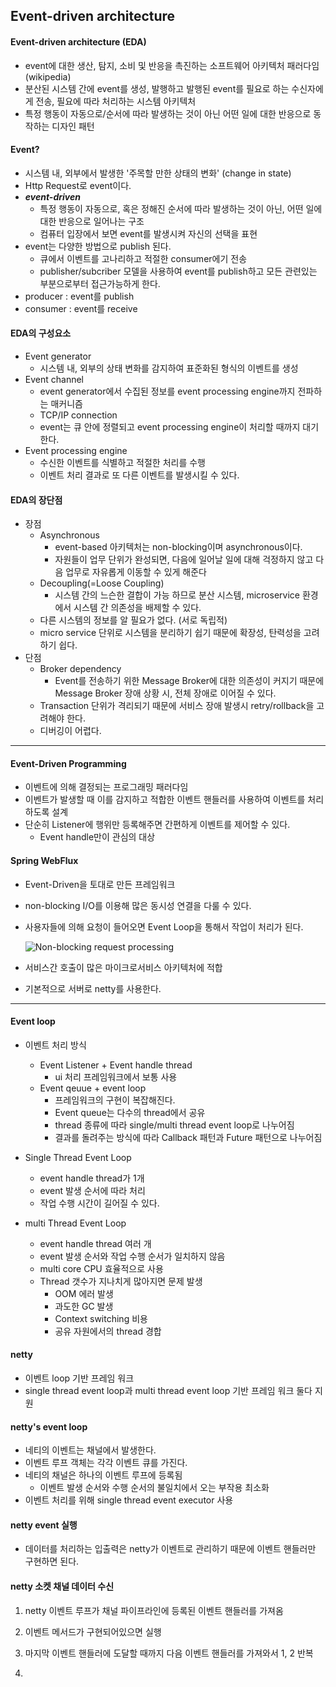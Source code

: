 ## Event-driven architecture

#### Event-driven architecture (EDA)

- event에 대한 생산, 탐지, 소비 및 반응을 촉진하는 소프트웨어 아키텍처 패러다임 (wikipedia)
- 분산된 시스템 간에 event를 생성, 발행하고 발행된 event를 필요로 하는 수신자에게 전송, 필요에 따라 처리하는 시스템 아키텍처
- 특정 행동이 자동으로/순서에 따라 발생하는 것이 아닌 어떤 일에 대한 반응으로 동작하는 디자인 패턴



#### Event?

- 시스템 내, 외부에서 발생한 '주목할 만한 상태의 변화' (change in state)
- Http Request로 event이다.
- ***event-driven***
  - 특정 행동이 자동으로, 혹은 정해진 순서에 따라 발생하는 것이 아닌, 어떤 일에 대한 반응으로 일어나는 구조
  - 컴퓨터 입장에서 보면 event를 발생시켜 자신의 선택을 표현
- event는 다양한 방법으로 publish 된다.
  - 큐에서 이벤트를 고나리하고 적절한 consumer에기 전송
  - publisher/subcriber 모델을 사용하여 event를 publish하고 모든 관련있는 부분으로부터 접근가능하게 한다.
- producer : event를 publish
- consumer : event를 receive



#### EDA의 구성요소

- Event generator
  - 시스템 내, 외부의 상태 변화를 감지하여 표준화된 형식의 이벤트를 생성
- Event channel
  - event generator에서 수집된 정보를 event processing engine까지 전파하는 매커니즘
  - TCP/IP connection
  - event는 큐 안에 정렬되고 event processing engine이 처리할 때까지 대기한다.
- Event processing engine
  - 수신한 이벤트를 식별하고 적절한 처리를 수행
  - 이벤트 처리 결과로 또 다른 이벤트를 발생시킬 수 있다.



#### EDA의 장단점

- 장점
  - Asynchronous
    - event-based 아키텍처는 non-blocking이며 asynchronous이다.
    - 자원들이 업무 단위가 완성되면, 다음에 일어날 일에 대해 걱정하지 않고 다음 업무로 자유롭게 이동할 수 있게 해준다 
  - Decoupling(=Loose Coupling)
    - 시스템 간의 느슨한 결합이 가능 하므로 분산 시스템, microservice 환경에서 시스템 간 의존성을 배제할 수 있다.
  - 다른 시스템의 정보를 알 필요가 없다. (서로 독립적)
  - micro service 단위로 시스템을 분리하기 쉽기 때문에 확장성, 탄력성을 고려하기 쉽다.
- 단점
  - Broker dependency
    - Event를 전송하기 위한 Message Broker에 대한 의존성이 커지기 때문에 Message Broker 장애 상황 시, 전체 장애로 이어질 수 있다.
  - Transaction 단위가 격리되기 때문에 서비스 장애 발생시 retry/rollback을 고려해야 한다.
  - 디버깅이 어렵다.

---

#### Event-Driven Programming

- 이벤트에 의해 결정되는 프로그래밍 패러다임
- 이벤트가 발생할 때 이를 감지하고 적합한 이벤트 핸들러를 사용하여 이벤트를 처리하도록 설계
- 단순히 Listener에 행위만 등록해주면 간편하게 이벤트를 제어할 수 있다.
  - Event handle만이 관심의 대상



#### Spring WebFlux

- Event-Driven을 토대로 만든 프레임워크

- non-blocking I/O를 이용해 많은 동시성 연결을 다룰 수 있다.

- 사용자들에 의해 요청이 들어오면 Event Loop을 통해서 작업이 처리가 된다.

   ![Non-blocking request processing](https://howtodoinjava.com/wp-content/uploads/2019/02/Non-blocking-request-processing.png) 

- 서비스간 호출이 많은 마이크로서비스 아키텍처에 적합

- 기본적으로 서버로 netty를 사용한다.

---

#### Event loop

- 이벤트 처리 방식
  - Event Listener + Event handle thread
    - ui 처리 프레임워크에서 보통 사용
  - Event qeuue + event loop
    - 프레임워크의 구현이 복잡해진다.
    - Event queue는 다수의 thread에서 공유
    - thread 종류에 따라 single/multi thread event loop로 나누어짐
    - 결과를 돌려주는 방식에 따라 Callback 패턴과 Future 패턴으로 나누어짐
- Single Thread Event Loop
  - event handle thread가 1개
  - event 발생 순서에 따라 처리
  - 작업 수행 시간이 길어질 수 있다.

- multi Thread Event Loop
  - event handle thread 여러 개
  - event 발생 순서와 작업 수행 순서가 일치하지 않음
  - multi core CPU 효율적으로 사용
  - Thread 갯수가 지나치게 많아지면 문제 발생
    - OOM 에러 발생
    - 과도한 GC 발생
    - Context switching 비용
    - 공유 자원에서의 thread 경합



#### netty

- 이벤트 loop 기반 프레임 워크
- single thread event loop과 multi thread event loop 기반 프레임 워크 둘다 지원



#### netty's event loop

- 네티의 이벤트는 채널에서 발생한다.
- 이벤트 루프 객체는 각각 이벤트 큐를 가진다.
- 네티의 채널은 하나의 이벤트 루프에 등록됨
  - 이벤트 발생 순서와 수행 순서의 불일치에서 오는 부작용 최소화
- 이벤트 처리를 위해 single thread event executor 사용



#### netty event 실행

- 데이터를 처리하는 입출력은 netty가 이벤트로 관리하기 때문에 이벤트 핸들러만 구현하면 된다.



#### netty 소켓 채널 데이터 수신

1. netty 이벤트 루프가 채널 파이프라인에 등록된 이벤트 핸들러를 가져옴

2. 이벤트 메서드가 구현되어있으면 실행

3. 마지막 이벤트 핸들러에 도달할 때까지 다음 이벤트 핸들러를 가져와서 1, 2 반복
4. 